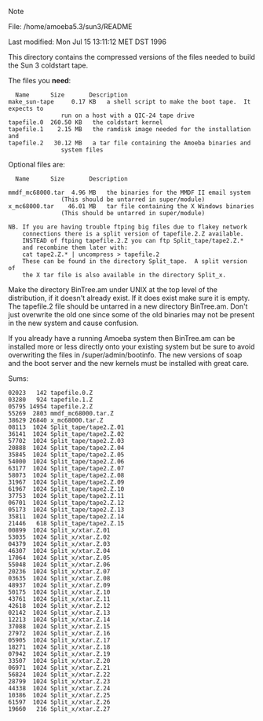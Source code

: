 > [!NOTE]
> File:		/home/amoeba5.3/sun3/README
>
> Last modified:  Mon Jul 15 13:11:12 MET DST 1996

This directory contains the compressed versions of the files needed to build
the Sun 3 coldstart tape.

The files you **need**:
```
  Name		Size	   Description
make_sun-tape	  0.17 KB   a shell script to make the boot tape.  It expects to
			   run on a host with a QIC-24 tape drive
tapefile.0	260.50 KB   the coldstart kernel
tapefile.1	  2.15 MB   the ramdisk image needed for the installation and
tapefile.2	 30.12 MB   a tar file containing the Amoeba binaries and
			   system files
```

Optional files are:
```
  Name		Size	   Description

mmdf_mc68000.tar  4.96 MB   the binaries for the MMDF II email system
			   (This should be untarred in super/module)
x_mc68000.tar	 46.01 MB   tar file containing the X Windows binaries
			   (This should be untarred in super/module)

NB. If you are having trouble ftping big files due to flakey network
    connections there is a split version of tapefile.2.Z available.
    INSTEAD of ftping tapefile.2.Z you can ftp Split_tape/tape2.Z.*
    and recombine them later with:
	cat tape2.Z.* | uncompress > tapefile.2
    These can be found in the directory Split_tape.  A split version of
    the X tar file is also available in the directory Split_x.
```

Make the directory BinTree.am under UNIX at the top level of the
distribution, if it doesn't already exist.  If it does exist make
sure it is empty.  The tapefile.2 file should be untarred in a new
directory BinTree.am.  Don't just overwrite the old one since some
of the old binaries may not be present in the new system and cause
confusion.

If you already have a running Amoeba system then BinTree.am can be
installed more or less directly onto your existing system but be
sure to avoid overwriting the files in /super/admin/bootinfo.  The
new versions of soap and the boot server and the new kernels must
be installed with great care.

Sums:
```
02023   142 tapefile.0.Z
03280   924 tapefile.1.Z
05795 14954 tapefile.2.Z
55269  2803 mmdf_mc68000.tar.Z
38629 26840 x_mc68000.tar.Z
08113  1024 Split_tape/tape2.Z.01
36141  1024 Split_tape/tape2.Z.02
57702  1024 Split_tape/tape2.Z.03
20888  1024 Split_tape/tape2.Z.04
35845  1024 Split_tape/tape2.Z.05
54000  1024 Split_tape/tape2.Z.06
63177  1024 Split_tape/tape2.Z.07
58073  1024 Split_tape/tape2.Z.08
31967  1024 Split_tape/tape2.Z.09
61967  1024 Split_tape/tape2.Z.10
37753  1024 Split_tape/tape2.Z.11
06701  1024 Split_tape/tape2.Z.12
05173  1024 Split_tape/tape2.Z.13
35811  1024 Split_tape/tape2.Z.14
21446   618 Split_tape/tape2.Z.15
00899  1024 Split_x/xtar.Z.01
53035  1024 Split_x/xtar.Z.02
04379  1024 Split_x/xtar.Z.03
46307  1024 Split_x/xtar.Z.04
17064  1024 Split_x/xtar.Z.05
55048  1024 Split_x/xtar.Z.06
20236  1024 Split_x/xtar.Z.07
03635  1024 Split_x/xtar.Z.08
48937  1024 Split_x/xtar.Z.09
50175  1024 Split_x/xtar.Z.10
43761  1024 Split_x/xtar.Z.11
42618  1024 Split_x/xtar.Z.12
02142  1024 Split_x/xtar.Z.13
12213  1024 Split_x/xtar.Z.14
37088  1024 Split_x/xtar.Z.15
27972  1024 Split_x/xtar.Z.16
05905  1024 Split_x/xtar.Z.17
18271  1024 Split_x/xtar.Z.18
07942  1024 Split_x/xtar.Z.19
33507  1024 Split_x/xtar.Z.20
06971  1024 Split_x/xtar.Z.21
56824  1024 Split_x/xtar.Z.22
28799  1024 Split_x/xtar.Z.23
44338  1024 Split_x/xtar.Z.24
10386  1024 Split_x/xtar.Z.25
61597  1024 Split_x/xtar.Z.26
19660   216 Split_x/xtar.Z.27
```
